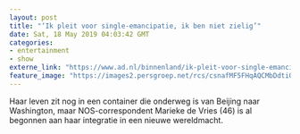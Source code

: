 ```yaml
---
layout: post
title: "‘Ik pleit voor single-emancipatie, ik ben niet zielig’"
date: Sat, 18 May 2019 04:03:42 GMT
categories: 
- entertainment 
- show 
externe_link: "https://www.ad.nl/binnenland/ik-pleit-voor-single-emancipatie-ik-ben-niet-zielig~a2d1948e/"
feature_image: "https://images2.persgroep.net/rcs/csnafMF5FHqAQCMbDdtiOjNwhuY/diocontent/147272946/_fitwidth/400/?appId=21791a8992982cd8da851550a453bd7f&quality=0.7"
---
```


Haar leven zit nog in een container die onderweg is van Beijing naar Washington, maar NOS-correspondent Marieke de Vries (46) is al begonnen aan haar integratie in een nieuwe wereldmacht.
